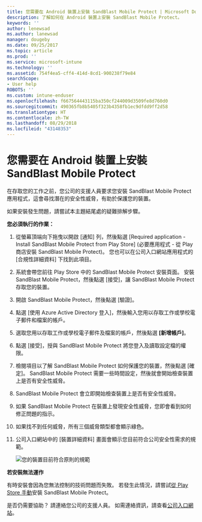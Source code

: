 ```yaml
---
title: 您需要在 Android 裝置上安裝 SandBlast Mobile Protect | Microsoft Docs
description: 了解如何在 Android 裝置上安裝 SandBlast Mobile Protect。
keywords: ''
author: lenewsad
ms.author: lanewsad
manager: dougeby
ms.date: 09/25/2017
ms.topic: article
ms.prod: ''
ms.service: microsoft-intune
ms.technology: ''
ms.assetid: 754f4ea5-cff4-414d-8cd1-900238f79e84
searchScope:
- User help
ROBOTS: ''
ms.custom: intune-enduser
ms.openlocfilehash: f667564443115ba350cf244009d3509fe8d760d0
ms.sourcegitcommit: 490365fb8b5405f323b4358fb1ec9dfdd9ff2d58
ms.translationtype: HT
ms.contentlocale: zh-TW
ms.lasthandoff: 08/29/2018
ms.locfileid: "43148353"
---
```

# <a name="you-need-to-install-sandblast-mobile-protect-on-your-android-device"></a>您需要在 Android 裝置上安裝 SandBlast Mobile Protect

在存取您的工作之前，您公司的支援人員要求您安裝 SandBlast Mobile Protect 應用程式，這會尋找潛在的安全性威脅，有助於保護您的裝置。

如果安裝發生問題，請嘗試本主題結尾處的疑難排解步驟。

**您必須執行的作業：**

1. 從螢幕頂端向下拖曳以開啟 [通知] 列，然後點選 [Required application - Install SandBlast Mobile Protect from Play Store] \(必要應用程式 - 從 Play 商店安裝 SandBlast Mobile Protect\)。 您也可以在公司入口網站應用程式的 [合規性詳細資料] 下找到此項目。

2. 系統會帶您前往 Play Store 中的 SandBlast Mobile Protect 安裝頁面。 安裝 SandBlast Mobile Protect，然後點選 [接受]，讓 SandBlast Mobile Protect 存取您的裝置。

3. 開啟 SandBlast Mobile Protect，然後點選 [驗證]。

4. 點選 [使用 Azure Active Directory 登入]，然後輸入您用以存取工作或學校電子郵件和檔案的帳戶。

5. 選取您用以存取工作或學校電子郵件及檔案的帳戶，然後點選 **[新增帳戶]**。

6. 點選 [接受]，授與 SandBlast Mobile Protect 將您登入及讀取設定檔的權限。

7. 檢閱項目以了解 SandBlast Mobile Protect 如何保護您的裝置，然後點選 [確定]。 SandBlast Mobile Protect 需要一些時間設定，然後就會開始檢查裝置上是否有安全性威脅。

8. SandBlast Mobile Protect 會立即開始檢查裝置上是否有安全性威脅。

9.  如果 SandBlast Mobile Protect 在裝置上發現安全性威脅，您即會看到如何修正問題的指示。

10.  如果找不到任何威脅，所有三個威脅類型都會顯示綠色。

11. 公司入口網站中的 [裝置詳細資料] 畫面會顯示您目前符合公司安全性需求的規範。

    ![您的裝置目前符合原則的規範](./media/mtd-device-now-compliant-android.png)

**若安裝無法運作**

有時安裝會因為您無法控制的技術問題而失敗。 若發生此情況，請嘗試[從 Play Store 手動](https://play.google.com/store/apps/details?id=com.lacoon.security.fox)安裝 SandBlast Mobile Protect。

是否仍需要協助？ 請連絡您公司的支援人員。 如需連絡資訊，請查看[公司入口網站](https://go.microsoft.com/fwlink/?linkid=2010980)。

